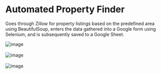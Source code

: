 # Automated Property Finder

Goes through Zillow for property listings based on the predefined area using BeautifulSoup, enters the data gathered into a Google form using Selenium, and is subsequently saved to a Google Sheet.

![image](https://github.com/RandomOgre101/automated-property-finder/assets/94991501/70e70159-ef02-48d4-8d1f-6c0e0670644d) <br> <br>
![image](https://github.com/RandomOgre101/automated-property-finder/assets/94991501/a107a65f-caf0-4a40-8797-e86fa6bfbbaa) <br> <br>
![image](https://github.com/RandomOgre101/automated-property-finder/assets/94991501/c1fe81f9-d0c0-4e98-9af2-7c9d40849670) <br> <br>

